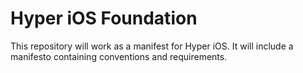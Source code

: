 # Hyper iOS Foundation

This repository will work as a manifest for Hyper iOS. 
It will include a manifesto containing conventions and requirements.
